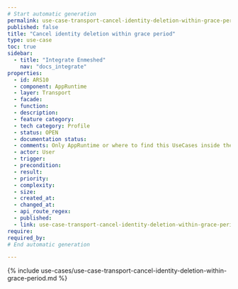 ```yaml
---
# Start automatic generation
permalink: use-case-transport-cancel-identity-deletion-within-grace-period
published: false
title: "Cancel identity deletion within grace period"
type: use-case
toc: true
sidebar:
  - title: "Integrate Enmeshed"
    nav: "docs_integrate"
properties:
  - id: ARS10
  - component: AppRuntime
  - layer: Transport
  - facade:
  - function:
  - description:
  - feature category:
  - tech category: Profile
  - status: OPEN
  - documentation status:
  - comments: Only AppRuntime or where to find this UseCases inside the Runtime (Connector also needs to remove its Identity)
  - actor: User
  - trigger:
  - precondition:
  - result:
  - priority:
  - complexity:
  - size:
  - created_at:
  - changed_at:
  - api_route_regex:
  - published:
  - link: use-case-transport-cancel-identity-deletion-within-grace-period
require:
required_by:
# End automatic generation

---
```


{% include use-cases/use-case-transport-cancel-identity-deletion-within-grace-period.md %}
